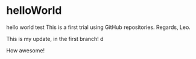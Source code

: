 # helloWorld
hello world test
This is a first trial using GitHub repositories.
Regards,
Leo.

This is my update, in the first branch!
d

How awesome!
